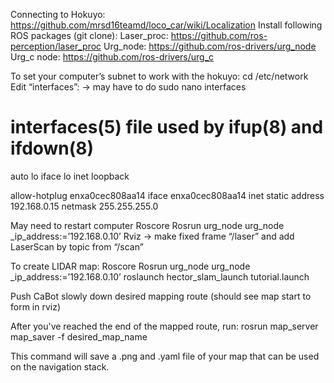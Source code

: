 Connecting to Hokuyo:
https://github.com/mrsd16teamd/loco_car/wiki/Localization
Install following ROS packages (git clone):
Laser_proc: https://github.com/ros-perception/laser_proc
Urg_node: https://github.com/ros-drivers/urg_node 
Urg_c node: https://github.com/ros-drivers/urg_c


To set your computer’s subnet to work with the hokuyo:
cd /etc/network
Edit “interfaces”: → may have to do sudo nano interfaces
# interfaces(5) file used by ifup(8) and ifdown(8)
auto lo
iface lo inet loopback

allow-hotplug enxa0cec808aa14
iface enxa0cec808aa14 inet static
address 192.168.0.15
netmask 255.255.255.0 

May need to restart computer
Roscore
Rosrun urg_node urg_node _ip_address:=’192.168.0.10’
Rviz -> make fixed frame “/laser” and add LaserScan by topic from “/scan”

To create LIDAR map:
Roscore
Rosrun urg_node urg_node _ip_address:=’192.168.0.10’
roslaunch hector_slam_launch tutorial.launch

Push CaBot slowly down desired mapping route (should see map start to form in rviz)

After you've reached the end of the mapped route, run:
rosrun map_server map_saver -f desired_map_name

This command will save a .png and .yaml file of your map that can be used on the navigation stack. 

